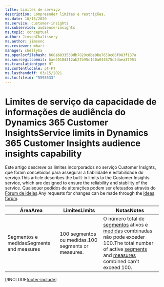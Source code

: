 ```yaml
---
title: Limites de serviço
description: Compreender limites e restrições.
ms.date: 10/15/2020
ms.service: customer-insights
ms.subservice: audience-insights
ms.topic: conceptual
author: JimsonChalissery
ms.author: jimsonc
ms.reviewer: mhart
manager: shellyha
ms.openlocfilehash: b68ab833538db7020c8be8be7658c86f083f137a
ms.sourcegitcommit: bae40184312ab27b95c140a044875c2daea37951
ms.translationtype: HT
ms.contentlocale: pt-PT
ms.lasthandoff: 03/15/2021
ms.locfileid: "5598533"
---
```

# <a name="service-limits-in-dynamics-365-customer-insights-audience-insights-capability"></a><span data-ttu-id="1d037-103">Limites de serviço da capacidade de informações de audiência do Dynamics 365 Customer Insights</span><span class="sxs-lookup"><span data-stu-id="1d037-103">Service limits in Dynamics 365 Customer Insights audience insights capability</span></span>

<span data-ttu-id="1d037-104">Este artigo descreve os limites incorporados no serviço Customer Insights, que foram concebidos para assegurar a fiabilidade e estabilidade do serviço.</span><span class="sxs-lookup"><span data-stu-id="1d037-104">This article describes the built-in limits to the Customer Insights service, which are designed to ensure the reliability and stability of the service.</span></span> <span data-ttu-id="1d037-105">Quaisquer pedidos de alterações podem ser efetuados através do [Fórum de ideias](https://go.microsoft.com/fwlink/?linkid=2074172).</span><span class="sxs-lookup"><span data-stu-id="1d037-105">Any requests for changes can be made through the [Ideas forum](https://go.microsoft.com/fwlink/?linkid=2074172).</span></span> 
 
| <span data-ttu-id="1d037-106">Área</span><span class="sxs-lookup"><span data-stu-id="1d037-106">Area</span></span>  | <span data-ttu-id="1d037-107">Limites</span><span class="sxs-lookup"><span data-stu-id="1d037-107">Limits</span></span>  | <span data-ttu-id="1d037-108">Notas</span><span class="sxs-lookup"><span data-stu-id="1d037-108">Notes</span></span> |
|-------------|---------------------------------------------------------------------|---------------------------------------------------------------------|
| <span data-ttu-id="1d037-109">Segmentos e medidas</span><span class="sxs-lookup"><span data-stu-id="1d037-109">Segments and measures</span></span> | <span data-ttu-id="1d037-110">100 segmentos ou medidas.</span><span class="sxs-lookup"><span data-stu-id="1d037-110">100 segments or measures.</span></span> | <span data-ttu-id="1d037-111">O número total de [segmentos](segments.md) ativos e [medidas](measures.md) combinadas não pode exceder 100.</span><span class="sxs-lookup"><span data-stu-id="1d037-111">The total number of active [segments](segments.md) and [measures](measures.md) combined can't exceed 100.</span></span>  |


[!INCLUDE[footer-include](../includes/footer-banner.md)]